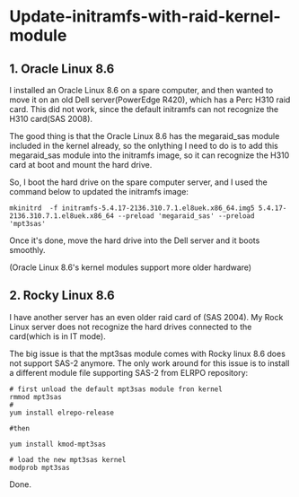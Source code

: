 # Update-initramfs-with-raid-kernel-module

## 1. Oracle Linux 8.6
I installed an Oracle Linux 8.6 on a spare computer, and then wanted to move it on an old Dell server(PowerEdge R420), which has a Perc H310 raid card. 
This did not work, since the default initramfs can not recognize the H310 card(SAS 2008).

The good thing is that the Oracle Linux 8.6 has the megaraid_sas module included in the kernel already, so the onlything I need to 
do is to add this megaraid_sas module into the initramfs image, so it can recognize the H310 card at boot and mount the hard drive.

So, I boot the hard drive on the spare computer server, and I used the command below to updated the initramfs image:

```text
mkinitrd  -f initramfs-5.4.17-2136.310.7.1.el8uek.x86_64.img5 5.4.17-2136.310.7.1.el8uek.x86_64 --preload 'megaraid_sas' --preload 'mpt3sas'
```

Once it's done, move the hard drive into the Dell server and it boots smoothly.

(Oracle Linux 8.6's kernel modules support more older hardware)


## 2. Rocky Linux 8.6

I have another server has an even older raid card of (SAS 2004). My Rock Linux server does not recognize the hard drives connected to the 
card(which is in IT mode).

The big issue is that the mpt3sas module comes with Rocky linux 8.6 does not support SAS-2 anymore. The only work around for this issue is to install a 
different module file supporting SAS-2 from ELRPO repository:

```text
# first unload the default mpt3sas module fron kernel
rmmod mpt3sas
#
yum install elrepo-release

#then

yum install kmod-mpt3sas

# load the new mpt3sas kernel
modprob mpt3sas
```

Done.
